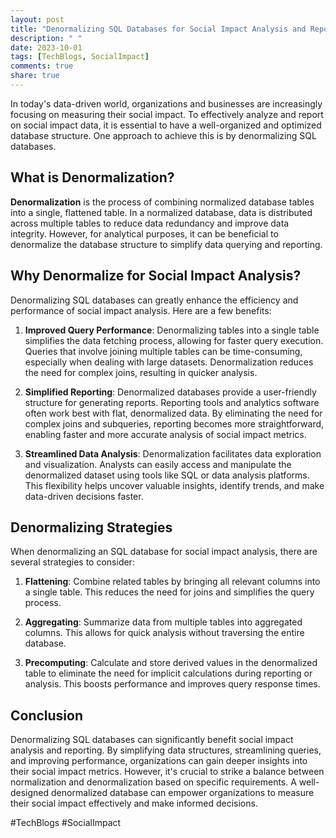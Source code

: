 ```yaml
---
layout: post
title: "Denormalizing SQL Databases for Social Impact Analysis and Reporting"
description: " "
date: 2023-10-01
tags: [TechBlogs, SocialImpact]
comments: true
share: true
---
```


In today's data-driven world, organizations and businesses are increasingly focusing on measuring their social impact. To effectively analyze and report on social impact data, it is essential to have a well-organized and optimized database structure. One approach to achieve this is by denormalizing SQL databases.

## What is Denormalization?

**Denormalization** is the process of combining normalized database tables into a single, flattened table. In a normalized database, data is distributed across multiple tables to reduce data redundancy and improve data integrity. However, for analytical purposes, it can be beneficial to denormalize the database structure to simplify data querying and reporting.

## Why Denormalize for Social Impact Analysis?

Denormalizing SQL databases can greatly enhance the efficiency and performance of social impact analysis. Here are a few benefits:

1. **Improved Query Performance**: Denormalizing tables into a single table simplifies the data fetching process, allowing for faster query execution. Queries that involve joining multiple tables can be time-consuming, especially when dealing with large datasets. Denormalization reduces the need for complex joins, resulting in quicker analysis.

2. **Simplified Reporting**: Denormalized databases provide a user-friendly structure for generating reports. Reporting tools and analytics software often work best with flat, denormalized data. By eliminating the need for complex joins and subqueries, reporting becomes more straightforward, enabling faster and more accurate analysis of social impact metrics.

3. **Streamlined Data Analysis**: Denormalization facilitates data exploration and visualization. Analysts can easily access and manipulate the denormalized dataset using tools like SQL or data analysis platforms. This flexibility helps uncover valuable insights, identify trends, and make data-driven decisions faster.

## Denormalizing Strategies

When denormalizing an SQL database for social impact analysis, there are several strategies to consider:

1. **Flattening**: Combine related tables by bringing all relevant columns into a single table. This reduces the need for joins and simplifies the query process.

2. **Aggregating**: Summarize data from multiple tables into aggregated columns. This allows for quick analysis without traversing the entire database.

3. **Precomputing**: Calculate and store derived values in the denormalized table to eliminate the need for implicit calculations during reporting or analysis. This boosts performance and improves query response times.

## Conclusion

Denormalizing SQL databases can significantly benefit social impact analysis and reporting. By simplifying data structures, streamlining queries, and improving performance, organizations can gain deeper insights into their social impact metrics. However, it's crucial to strike a balance between normalization and denormalization based on specific requirements. A well-designed denormalized database can empower organizations to measure their social impact effectively and make informed decisions.

#TechBlogs #SocialImpact